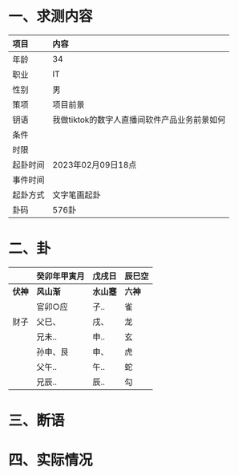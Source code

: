 # 一、求测内容
|项目|内容|
|:-|:-|
|年龄|34|
|职业|IT|
|性别|男|
|策项|项目前景|
|钥语|我做tiktok的数字人直播间软件产品业务前景如何|
|条件||
|时限||
|起卦时间|2023年02月09日18点|
|事件时间||
|起卦方式|文字笔画起卦|
|卦码|576卦|

# 二、卦
||癸卯年甲寅月|戊戌日|辰巳空|
|:-|:-|:-|:-|
|**伏神**|**风山渐**|**水山蹇**|**六神**|
||官卯○应|子..|雀|
|财子|父巳、|戌、|龙|
||兄未..|申..|玄|
||孙申、艮|申、|虎|
||父午..|午..|蛇|
||兄辰..|辰..|勾|


# 三、断语

# 四、实际情况